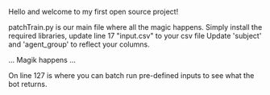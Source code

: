 Hello and welcome to my first open source project!

patchTrain.py is our main file where all the magic happens. 
Simply install the required libraries, 
update line 17 "input.csv" to your csv file
Update 'subject' and 'agent_group' to reflect your columns.

...
Magik happens
...


On line 127 is where you can batch run pre-defined inputs to see what the bot returns.

